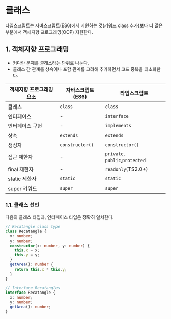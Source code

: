 # 클래스

타입스크립트는 자바스크립트(ES6)에서 지원하는 것(키워드 class 추가)보다 더 많은 부분에서 객체지향 프로그래밍(OOP) 지원한다.

## 1. 객체지향 프로그래밍

- 커다란 문제를 클래스라는 단위로 나눈다.
- 클래스 간 관계를 상속이나 포함 관계를 고려해 추가하면서 코드 중복을 최소화한다.

| 객체지향 프로그래밍 요소 | 자바스크립트(ES6) | 타입스크립트                    |
| ------------------------ | ----------------- | ------------------------------- |
| 클래스                   | `class`           | `class`                         |
| 인터페이스               | -                 | `interface`                     |
| 인터페이스 구현          | -                 | `implements`                    |
| 상속                     | `extends`         | `extends`                       |
| 생성자                   | `constructor()`   | `constructor()`                 |
| 접근 제한자              | -                 | `private`, `public`,`protected` |
| final 제한자             | -                 | `readonly`(TS2.0+)              |
| static 제한자            | `static`          | `static`                        |
| super 키워드             | `super`           | `super`                         |

### 1.1. 클래스 선언

다음의 클래스 타입과, 인터페이스 타입은 정확히 일치한다.

```ts
// Recatangle class type
class Recatangle {
  x: number;
  y: number;
  constructor(x: number, y: number) {
    this.x = x;
    this.y = y;
  }
  getArea(): number {
    return this.x * this.y;
  }
}

// Interface Recatangles
interface Recatangle {
  x: number;
  y: number;
  getArea(): number;
}
```
